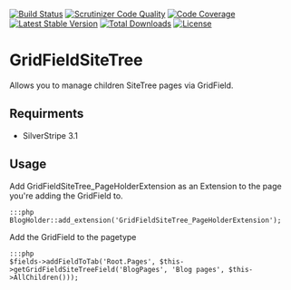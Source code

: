 [![Build Status](https://secure.travis-ci.org/christopherdarling/silverstripe-gridfieldsitetree.png)](http://travis-ci.org/Respect/Validation)
[![Scrutinizer Code Quality](https://scrutinizer-ci.com/g/christopherdarling/silverstripe-gridfieldsitetree/badges/quality-score.png?b=master)](https://scrutinizer-ci.com/g/christopherdarling/silverstripe-gridfieldsitetree/?branch=master)
[![Code Coverage](https://scrutinizer-ci.com/g/christopherdarling/silverstripe-gridfieldsitetree/badges/coverage.png?b=master)](https://scrutinizer-ci.com/g/christopherdarling/silverstripe-gridfieldsitetree/?branch=master)
[![Latest Stable Version](https://poser.pugx.org/christopherdarling/silverstripe-gridfieldsitetree/v/stable.png)](https://packagist.org/packages/christopherdarling/silverstripe-gridfieldsitetree)
[![Total Downloads](https://poser.pugx.org/christopherdarling/silverstripe-gridfieldsitetree/downloads.png)](https://packagist.org/packages/christopherdarling/silverstripe-gridfieldsitetree)
[![License](https://poser.pugx.org/christopherdarling/silverstripe-gridfieldsitetree/license.png)](https://packagist.org/packages/christopherdarling/silverstripe-gridfieldsitetree)

GridFieldSiteTree
=================

Allows you to manage children SiteTree pages via GridField.

## Requirments
* SilverStripe 3.1

## Usage
Add GridFieldSiteTree_PageHolderExtension as an Extension to the page you're adding the GridField to.

	:::php
	BlogHolder::add_extension('GridFieldSiteTree_PageHolderExtension');

Add the GridField to the pagetype

	:::php
	$fields->addFieldToTab('Root.Pages', $this->getGridFieldSiteTreeField('BlogPages', 'Blog pages', $this->AllChildren()));

